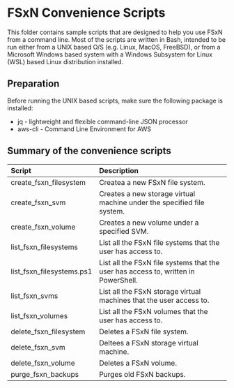# FSxN Convenience Scripts
This folder contains sample scripts that are designed to help you use FSxN from
a command line. Most of the scripts are written in Bash, intended to be run either from
a UNIX based O/S (e.g. Linux, MacOS, FreeBSD), or from a Microsoft Windows based system with a
Windows Subsystem for Linux (WSL) based Linux distribution installed.

## Preparation
Before running the UNIX based scripts, make sure the following package is installed:

* jq  - lightweight and flexible command-line JSON processor
* aws-cli - Command Line Environment for AWS

## Summary of the convenience scripts

| Script                    | Description     |
|:--------------------------|:----------------|
|create_fsxn_filesystem     | Createa a new FSxN file system.|
|create_fsxn_svm            | Creates a new storage virtual machine under the specified file system. |
|create_fsxn_volume         | Creates a new volume under a specified SVM. |
|list_fsxn_filesystems      | List all the FSxN file systems that the user has access to. |
|list_fsxn_filesystems.ps1  | List all the FSxN file systems that the user has access to, written in PowerShell. |
|list_fsxn_svms             | List all the FSxN storage virtual machines that the user access to. |
|list_fsxn_volumes          | List all the FSxN volumes that the user has access to. |
|delete_fsxn_filesystem     | Deletes a FSxN file system. |
|delete_fsxn_svm            | Deltees a FSxN storage virtual machine. |
|delete_fsxn_volume         | Deletes a FSxN volume. |
|purge_fsxn_backups         | Purges old FSxN backups. |
